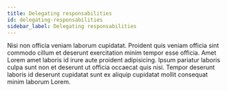 ```yaml
---
title: Delegating responsabilities
id: delegating-responsabilities
sidebar_label: Delegating responsabilities
---
```


Nisi non officia veniam laborum cupidatat. Proident quis veniam officia sint commodo cillum et deserunt exercitation minim tempor esse officia. Amet Lorem amet laboris id irure aute proident adipisicing. Ipsum pariatur laboris culpa sunt non et deserunt ut officia occaecat quis nisi. Tempor deserunt laboris id deserunt cupidatat sunt ex aliquip cupidatat mollit consequat minim laborum Lorem.

